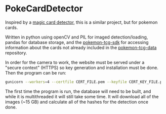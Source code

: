# PokeCardDetector

Inspired by a [magic card detector](https://github.com/hj3yoo/mtg_card_detector), this is a similar project, but for pokemon cards.

Written in python using openCV and PIL for imaged detection/loading, pandas for database storage, and the [pokemon-tcg-sdk](https://github.com/PokemonTCG/pokemon-tcg-sdk-python) for accessing information about the cards not already included in the [pokemon-tcg-data](https://github.com/PokemonTCG/pokemon-tcg-data) repository.

In order for the camera to work, the website must be served under a "secure context" (HTTPS) so key generation and installation must be done. Then the program can be run:

```bash
gunicorn --workers=4 --certfile CERT_FILE.pem --keyfile CERT_KEY_FILE.pem -b 0.0.0.0 'app:app'
```

The first time the program is run, the database will need to be built, and while it is multithreaded it will still take some time.
It will download all of the images (~15 GB) and calculate all of the hashes for the detection once done.
